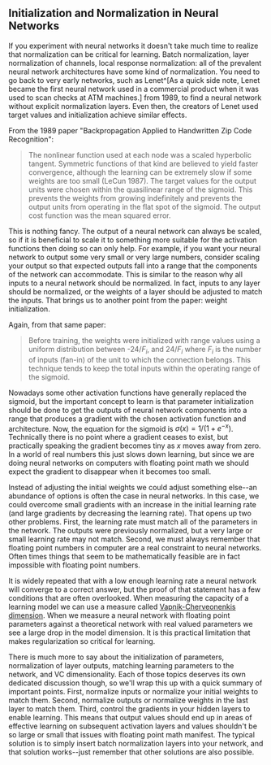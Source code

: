 Initialization and Normalization in Neural Networks
---------------------------------------------------

If you experiment with neural networks it doesn't take much time to realize that normalization can
be critical for learning. Batch normalization, layer normalization of channels, local response
normalization: all of the prevalent neural network architectures have some kind of normalization.
You need to go back to very early networks, such as Lenet^[As a quick side note, Lenet became the
first neural network used in a commercial product when it was used to scan checks at ATM machines.]
from 1989, to find a neural network without explicit normalization layers. Even then, the creators
of Lenet used target values and initialization achieve similar effects.

From the 1989 paper "Backpropagation Applied to Handwritten Zip Code Recognition":

> The nonlinear function used at each node was a scaled hyperbolic tangent. Symmetric functions of
> that kind are believed to yield faster convergence, although the learning can be extremely slow if
> some weights are too small (LeCun 1987). The target values for the output units were chosen within
> the quasilinear range of the sigmoid. This prevents the weights from growing indefinitely and
> prevents the output units from operating in the flat spot of the sigmoid. The output cost function
> was the mean squared error.

This is nothing fancy. The output of a neural network can always be scaled, so if it is beneficial
to scale it to something more suitable for the activation functions then doing so can only help. For
example, if you want your neural network to output some very small or very large numbers, consider
scaling your output so that expected outputs fall into a range that the components of the network
can accommodate. This is similar to the reason why all inputs to a neural network should be
normalized. In fact, inputs to any layer should be normalized, or the weights of a layer should be
adjusted to match the inputs. That brings us to another point from the paper: weight initialization.

Again, from that same paper:

> Before training, the weights were initialized with range values using a uniform distribution
> between -24/$F_i$, and 24/$F_i$ where $F_i$ is the number of inputs (fan-in) of the unit to which
> the connection belongs. This technique tends to keep the total inputs within the operating range
> of the sigmoid.

Nowadays some other activation functions have generally replaced the sigmoid, but the important
concept to learn is that parameter initialization should be done to get the outputs of
neural network components into a range that produces a gradient with the chosen activation function
and architecture. Now, the equation for the sigmoid is $\sigma(x) = 1/(1+e^{-x})$. Technically
there is no point where a gradient ceases to exist, but practically speaking the gradient becomes
tiny as $x$ moves away from zero. In a world of real numbers this just slows down learning, but
since we are doing neural networks on computers with floating point math we should expect the
gradient to disappear when it becomes too small.

Instead of adjusting the initial weights we could adjust something else--an abundance of options
is often the case in neural networks. In this case, we could overcome small gradients with an
increase in the initial learning rate (and large gradients by decreasing the learning rate). That
opens up two other problems. First, the learning rate must match all of the parameters in the
network. The outputs were previously normalized, but a very large or small learning rate may not
match. Second, we must always remember that floating point numbers in computer are a real constraint
to neural networks. Often times things that seem to be mathematically feasible are in fact
impossible with floating point numbers.

It is widely repeated that with a low enough learning rate a neural network will converge to a
correct answer, but the proof of that statement has a few conditions that are often overlooked. When
measuring the capacity of a learning model we can use a measure called [Vapnik-Cherveonenkis
dimension](https://en.wikipedia.org/wiki/Vapnik%E2%80%93Chervonenkis_dimension). When we measure a
neural network with floating point parameters against a theoretical network with real valued
parameters we see a large drop in the model dimension. It is this practical limitation that makes
regularization so critical for learning.

There is much more to say about the initialization of parameters, normalization of layer outputs,
matching learning parameters to the network, and VC dimensionality. Each of those topics deserves
its own dedicated discussion though, so we'll wrap this up with a quick summary of important points.
First, normalize inputs or normalize your initial weights to match them. Second, normalize outputs
or normalize weights in the last layer to match them. Third, control the gradients in your hidden
layers to enable learning. This means that output values should end up in areas of effective
learning on subsequent activation layers and values shouldn't be so large or small that issues with
floating point math manifest. The typical solution is to simply insert batch normalization layers
into your network, and that solution works--just remember that other solutions are also possible.
